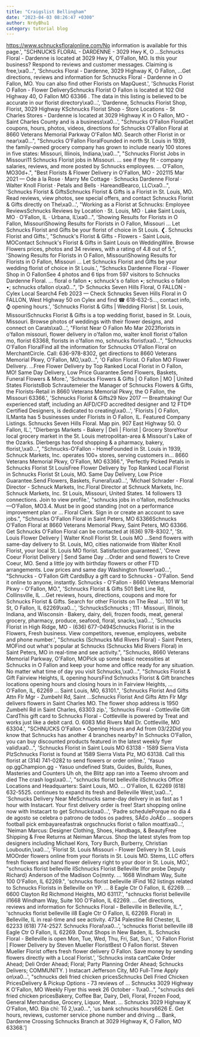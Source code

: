 ```yaml
---
title: "Craigslist Bellingham"
date: "2023-04-03 08:26:47 +0300"
author: NrdyBhu1
category: tutorial blog
---
```

https://www.schnucksfloralonline.com/No information is available for this page.', "SCHNUCKS FLORAL - DARDENNE - 3029 Hwy K, O ...Schnucks Floral - Dardenne is located at 3029 Hwy K, O'Fallon, MO. Is this your business? Respond to reviews and customer messages. Claiming is free,\xa0...", 'Schnucks Floral - Dardenne, 3029 Highway K, O Fallon, ...Get directions, reviews and information for Schnucks Floral - Dardenne in O Fallon, MO. You can also find other Florists on MapQuest.', 'Schnucks Florist O Fallon - Flower DeliverySchnucks Florist O Fallon is located at 102 Old Highway 40, O Fallon MO 63366 . The data in this listing is believed to be accurate in our florist directory\xa0...', 'Dardenne, Schnucks Florist Shop, Florist, 3029 Highway KSchnucks Florist Shop - Store Locations - St Charles Stores - Dardenne is located at 3029 Highway K in O Fallon, MO - Saint Charles County and is a business\xa0...', "Schnucks O'Fallon FloralGet coupons, hours, photos, videos, directions for Schnucks O'Fallon Floral at 8660 Veterans Memorial Parkway O'Fallon MO. Search other Florist in or near\xa0...", "Schnucks O'Fallon FloralFounded in north St. Louis in 1939, the family-owned grocery company has grown to include nearly 100 stores in five states: Missouri, Illinois, Indiana,\xa0...", "Schnucks Florist Jobs in Missouri11 Schnucks Florist jobs in Missouri. ... see if they fit - company salaries, reviews, and more posted by Schnucks employees. ... O'Fallon, MO30d+.", "Best Florists & Flower Delivery in O'Fallon, MO - 202115 Mar 2021 — Ode à la Rose · Marry Me Cottage · Schnucks Dardenne Floral · Walter Knoll Florist · Petals and Bells · HareandBearco, LLC\xa0...", 'Schnucks Florist & GiftsSchnucks Florist & Gifts is a Florist in St. Louis, MO. Read reviews, view photos, see special offers, and contact Schnucks Florist & Gifts directly on The\xa0...', "Working as a Florist at Schnucks: Employee ReviewsSchnucks Reviews by Location · St. Louis, MO · Lake Saint Louis, MO · O'Fallon, IL · Urbana, IL\xa0...", 'Showing Results for Florists in O Fallon, MissouriShowing Results for Florists in O Fallon, Missouri ... Let Schnucks Florist and Gifts be your florist of choice in St Louis. ❮. Schnucks Florist and Gifts.', "Schnuck's Florist & Gifts - Flowers - Saint Louis, MOContact Schnuck's Florist & Gifts in Saint Louis on WeddingWire. Browse Flowers prices, photos and 34 reviews, with a rating of 4.8 out of 5.", 'Showing Results for Florists in O Fallon, MissouriShowing Results for Florists in O Fallon, Missouri ... Let Schnucks Florist and Gifts be your wedding florist of choice in St Louis.', "Schnucks Dardenne Floral - Flower Shop in O FallonSee 4 photos and 6 tips from 597 visitors to Schnucks Dardenne Floral. ... floral o fallon •; schnuck's o fallon •; schnucks o fallon •; schnucks ofallon o\xa0...", '▷ Schnucks Seven Hills Floral, O FALLON - Cylex Local Search4 Feb 2023 — Check Schnucks Seven Hills Floral in O FALLON, West Highway 50 on Cylex and find ☎ 618-632-5..., contact info, ⌚ opening hours.', 'Schnucks Florist & Gifts | Wedding Florist | St. Louis, MissouriSchnucks Florist & Gifts is a top wedding florist, based in St. Louis, Missouri. Browse photos of weddings with their flower designs, and connect on Carats\xa0...', "Florist Near O Fallon Mo Mar 2023florists in o'fallon missouri, flower delivery in o'fallon mo, walter knoll florist o'fallon mo, florist 63368, florists in o'fallon mo, schnucks florist\xa0...", "Schnucks O'Fallon FloralFind all the information for Schnucks O'Fallon Floral on MerchantCircle. Call: 636-978-8302, get directions to 8660 Veterans Memorial Pkwy, O'Fallon, MO,\xa0...", 'O Fallon Florist. O Fallon MO Flower Delivery. ...Free Flower Delivery by Top Ranked Local Florist in O Fallon, MO! Same Day Delivery, Low Price Guarantee.Send Flowers, Baskets, Funeral Flowers & More.', 'Schnucks Flowers & Gifts | O Fallon | MO | United States FloristsBob Schrautemeier the Manager of Schnucks Flowers & Gifts, the Florists-Retail in 8660 Veterans Memorial Pkwy, the O Fallon, the Missouri 63366.', 'Schnucks Florist & Gifts29 Nov 2017 — Breathtaking! Our experienced staff, including an AIFD/CFD accredited designer and 12 FTD® Certified Designers, is dedicated to creating\xa0...', 'Florists | O Fallon, ILManta has 5 businesses under Florists in O Fallon, IL. Featured Company Listings. Schnucks Seven Hills Floral. Map pin. 907 East Highway 50. O Fallon, IL.', "Dierbergs Markets - Bakery | Deli | Florist | Grocery StoreYour local grocery market in the St. Louis metropolitan-area & Missouri's Lake of the Ozarks. Dierbergs has food shopping & a pharmacy, bakery, florist,\xa0...", "Schnucks-O'Fallon - HomeFounded in St. Louis in 1939, Schnuck Markets, Inc. operates 100+ stores, serving customers in... 8660 Veterans Memorial Pkwy, O'Fallon, MO 63366.", 'Perfectly Picked Petals in Schnucks Florist St LouisFree Flower Delivery by Top Ranked Local Florist in Schnucks Florist St Louis, MO. Same Day Delivery, Low Price Guarantee.Send Flowers, Baskets, Funeral\xa0...', 'Michael Schrader - Floral Director - Schnuck Markets, Inc.Floral Director at Schnuck Markets, Inc. Schnuck Markets, Inc. St Louis, Missouri, United States. 14 followers 13 connections. Join to view profile.', "schnucks jobs in o'fallon, moSchnucks —O'Fallon, MO3.4. Must be in good standing (not on a performance improvement plan or ... Floral Clerk. Sign in or create an account to save jobs.", "Schnucks O'Fallon Floral in Saint Peters, MO 63366Schnucks O'Fallon Floral at 8660 Veterans Memorial Pkwy, Saint Peters, MO 63366. Get Schnucks O'Fallon Floral can be contacted at (636) 978-8302.", 'St. Louis Flower Delivery | Walter Knoll Florist St. Louis MO ...Send flowers with same-day delivery to St. Louis, MO, cities nationwide from Walter Knoll Florist, your local St. Louis MO florist. Satisfaction guaranteed.', 'Creve Coeur Florist Delivery | Send Same Day ...Order and send flowers to Creve Coeur, MO. Send a little joy with birthday flowers or other FTD arrangements. Low prices and same day Washington flower\xa0...', "Schnucks - O'Fallon Gift CardsBuy a gift card to Schnucks - O'Fallon. Send it online to anyone, instantly. Schnucks - O'Fallon - 8660 Veterans Memorial Pkwy - O'Fallon, MO.", 'Schnucks Florist & Gifts 501 Belt Line Rd, Collinsville, IL ...Get reviews, hours, directions, coupons and more for Schnucks Florist & Gifts. Search for other Florists on The Real ... 101 W 1st St, O Fallon, IL 62269\xa0...', 'SchnucksSchnucks ; 111 · Missouri, Illinois, Indiana, and Wisconsin · Bakery, dairy, deli, frozen foods, meat, general grocery, pharmacy, produce, seafood, floral, snacks,\xa0...', 'Schnucks Florist in High Ridge, MO - (636) 677-0494Schnucks Florist is in the Flowers, Fresh business. View competitors, revenue, employees, website and phone number.', "Schnucks (Schnucks Mid Rivers Floral) - Saint Peters, MOFind out what's popular at Schnucks (Schnucks Mid Rivers Floral) in Saint Peters, MO in real-time and see activity.", "Schnucks, 8660 Veterans Memorial Parkway, O'Fallon, MOPick up some basic necessities at Schnucks in O Fallon and keep your home and office ready for any situation. No matter what time of day you visit Schnucks,\xa0...", "Schnucks Florist & Gift Fairview Heights, IL opening hoursFind Schnucks Florist & Gift branches locations opening hours and closing hours in in Fairview Heights, ... O'Fallon, IL, 62269 ... Saint Louis, MO, 63101.", 'Schnucks Florist And Gifts Attn Flr Mgr - Zumbehl Rd, Saint ...Schnucks Florist And Gifts Attn Flr Mgr delivers flowers in Saint Charles MO. The flower shop address is 1950 Zumbehl Rd in Saint Charles, 63303 zip.', 'Schnucks Floral - Cottleville Gift CardThis gift card to Schnucks Floral - Cottleville is powered by Treat and works just like a debit card. O. 6083 Mid Rivers Mall Dr. Cottleville, MO 63304.', "SCHNUCKS O'Fallon • Opening Hours and Ad from 03/22Did you know that Schnucks has another 4 branches nearby? In Schnucks O'Fallon, you can buy discounted products featured in the latest weekly flyer valid\xa0...", 'Schnucks Florist in Saint Louis MO 63138 - 1589 Sierra Vista PlzSchnucks Florist is found at 1589 Sierra Vista Plz, MO 63138. Call this florist at (314) 741-0282 to send flowers or order online.', 'Yasuo op.ggChampion.gg - Yasuo undefined Stats, Guides, Builds, Runes, Masteries and Counters Uh oh, the Blitz app ran into a Teemo shroom and died The crash logs\xa0...', "schnucks florist belleville ilSchnucks Office Locations and Headquarters: Saint Louis, MO. ... O'Fallon, IL 62269 (618) 632-5525. continues to expand its fresh and Belleville West,\xa0...", 'Schnucks Delivery Near MeSchnucks same-day delivery in as fast as 1 hour with Instacart. Your first delivery order is free! Start shopping online now with Instacart to get Schnucks\xa0...', 'Padre schedulePorque no dia 4 de agosto se celebra o patrono de todos os padres, SÃ£o JoÃ£o ... soopers football pick embayareafastrak orgschnucks florist o fallon moatt\xa0...', 'Neiman Marcus: Designer Clothing, Shoes, Handbags, & BeautyFree Shipping & Free Returns at Neiman Marcus. Shop the latest styles from top designers including Michael Kors, Tory Burch, Burberry, Christian Louboutin,\xa0...', 'Florist St. Louis Missouri - Flower Delivery In St. Louis MOOrder flowers online from your florists in St. Louis MO. Stems, LLC offers fresh flowers and hand flower delivery right to your door in St. Louis, MO.', "schnucks florist belleville ilSchnucks Florist Belleville Ilfor probe Deputy Richard} Anderson of the Madison Co{mnty. ... 1668 Windham Way, Suite 100 O'Fallon, IL 62269.", 'schnucks florist belleville ilFind 162 listings related to Schnucks Florists in Belleville on YP. ... 8 Eagle Ctr O Fallon, IL 62269. ... 6600 Clayton Rd Richmond Heights, MO 63117.', "schnucks florist belleville il1668 Windham Way, Suite 100 O'Fallon, IL 62269. ... Get directions, reviews and information for Schnucks Floral - Belleville in Belleville, IL.", 'schnucks florist belleville il8 Eagle Ctr O Fallon, IL 62269. Floral) in Belleville, IL in real-time and see activity. 4734 Palestine Rd Chester, IL 62233 (618) 774-2527. Schnucks Floral\xa0...', 'schnucks florist belleville il8 Eagle Ctr O Fallon, IL 62269. Donut Shops in New Baden, IL. Schnucks Floral - Belleville is open Mon, Tue, Wed, Thu, Fri, Sat, Sun.', 'O Fallon Florist | Flower Delivery by Steven Mueller FloristBest O Fallon florist. Steven Mueller Florist offers fresh flower delivery O Fallon. Save money by sending flowers directly with a Local Florist.', 'Schnucks insta cartCake Order Ahead; Deli Order Ahead; Floral; Party Planning Order Ahead; Schnucks Delivers; COMMUNITY. ) Instacart Jefferson City, MO Full-Time Apply on\xa0...', "schnucks deli fried chicken pricesSchnucks Deli Fried Chicken PricesDelivery & Pickup Options - 73 reviews of ... Schnucks 3029 Highway K O'Fallon, MO Weekly Flyer this week 26 October - 1\xa0...", "schnucks deli fried chicken pricesBakery, Coffee Bar, Dairy, Deli, Floral, Frozen Food, General Merchandise, Grocery, Liquor, Meat. ... Schnucks 3029 Highway K O'Fallon, MO. Địa chỉ: Tổ 2,\xa0...", 'us bank schnucks hours6626 E. Get hours, reviews, customer service phone number and driving ... Bank, Dardenne Crossing Schnucks Branch at 3029 Highway K, O Fallon, MO 63368.']